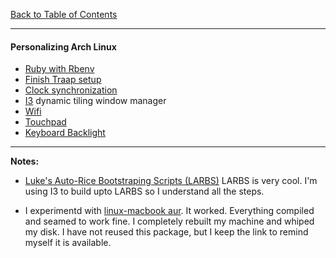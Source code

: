 [Back to Table of Contents](README.md)
***

#### Personalizing Arch Linux
* [Ruby with Rbenv](personalize/rbenv.md)
* [Finish Traap setup](personalize/traap.md)
* [Clock synchronization](personalize/clock-synchronization.md)
* [I3](personalize/i3.md) dynamic tiling window manager
* [Wifi](personalize/wifi.md)
* [Touchpad](personalize/touchpad.md)
* [Keyboard Backlight](personalize/keyboard-backlight.md)

---
__Notes:__
  * [Luke's Auto-Rice Bootstraping Scripts (LARBS)](personalize/larbs.md) LARBS
    is very cool.  I'm using I3 to build upto LARBS so I understand all the
    steps.
  
 * I experimentd with [linux-macbook
   aur](https://aur.archlinux.org/packages/?O=0&SeB=nd&K=linux-macbook&outdated=&SB=n&SO=a&PP=50&do_Search=Go).
   It worked.  Everything compiled and seamed to work fine.  I completely rebuilt my machine and whiped my disk.
   I have not reused this package, but I keep the link to remind myself it is available.

